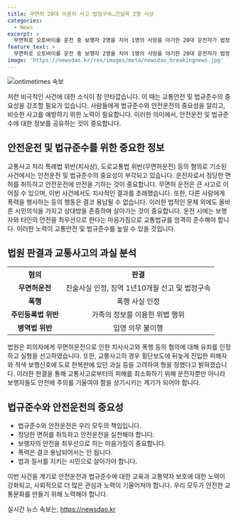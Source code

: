 ```yaml
---
title: 무면허 20대 이륜차 사고 법정구속…건널목 2명 사상
categories:
  - News
excerpt: >
  무면허로 오토바이를 운전 중 보행자 2명을 치어 1명의 사망을 야기한 20대 운전자가 법정 구속됐다. 폭행과 주민등록법 위반 혐의도 추가기소됐으며, 법원은 모든 혐의를 인정하고 징역 1년10월을 선고했다. 운전자는 무면허 운전으로 2명을 다친 사고로 폭행과 주민등록법 위반 혐의를 받았으며, 정당한 이유 없이 병역 응하지 않는 등 다양한 법을 위반했다. 법원은 중대한 결과를 초래한 행위를 고려해 형을 정했다.
feature_text: >
  무면허로 오토바이를 운전 중 보행자 2명을 치어 1명의 사망을 야기한 20대 운전자가 법정 구속됐다. 폭행과 주민등록법 위반 혐의도 추가기소됐으며, 법원은 모든 혐의를 인정하고 징역 1년10월을 선고했다. 운전자는 무면허 운전으로 2명을 다친 사고로 폭행과 주민등록법 위반 혐의를 받았으며, 정당한 이유 없이 병역 응하지 않는 등 다양한 법을 위반했다. 법원은 중대한 결과를 초래한 행위를 고려해 형을 정했다.
image: 'https://newsdao.kr/res/images/meta/newsdao_breakingnews.jpg'
---
```


<p><img src="https://newsdao.kr/res/images/meta/newsdao_breakingnews.jpg" alt="ontimetimes 속보" /></p>

<p>저런 비극적인 사건에 대한 소식이 참 안타깝습니다. 이 때는 교통안전 및 법규준수의 중요성을 강조할 필요가 있습니다. 사람들에게 법규준수와 안전운전의 중요성을 알리고, 비슷한 사고를 예방하기 위한 노력이 필요합니다. 이러한 의미에서, 안전운전 및 법규준수에 대한 정보를 공유하는 것이 중요합니다. </p>

<h2 data-ke-size="size26">안전운전 및 법규준수를 위한 중요한 정보</h2>

<p data-ke-size="size16">교통사고 처리 특례법 위반(치사상), 도로교통법 위반(무면허운전) 등의 혐의로 기소된 사건에서는 안전운전 및 법규준수의 중요성이 부각되고 있습니다. 운전자로서 정당한 면허를 취득하고 안전운전에 만전을 기하는 것이 중요합니다. 무면허 운전은 큰 사고로 이어질 수 있으며, 이번 사건에서도 치사적인 결과를 초래했습니다. 또한, 다른 사람에게 폭력을 행사하는 등의 행동은 결코 용납될 수 없습니다. 이러한 법적인 문제 외에도 올바른 시민의식을 가지고 상대방을 존중하며 살아가는 것이 중요합니다. 운전 시에는 보행자와 타인의 안전을 최우선으로 한다는 마음가짐으로 교통법규를 엄격히 준수해야 합니다. 이러한 노력이 교통안전 및 법규준수를 높일 수 있을 것입니다.</p>

<h2 data-ke-size="size26">법원 판결과 교통사고의 과실 분석</h2>

<table>
    <tr>
        <th>혐의</th>
        <th>판결</th>
    </tr>
    <tr>
        <td style="text-align: center; height: 17px;"><b>무면허운전</b></td>
        <td style="text-align: center; height: 17px;">진술사실 인정, 징역 1년10개월 선고 및 법정구속</td>
    </tr>
    <tr>
        <td style="text-align: center; height: 17px;"><b>폭행</b></td>
        <td style="text-align: center; height: 17px;">폭행 사실 인정</td>
    </tr>
    <tr>
        <td style="text-align: center; height: 17px;"><b>주민등록법 위반</b></td>
        <td style="text-align: center; height: 17px;">가족의 정보를 이용한 위법 행위</td>
    </tr>
    <tr>
        <td style="text-align: center; height: 17px;"><b>병역법 위반</b></td>
        <td style="text-align: center; height: 17px;">입영 의무 불이행</td>
    </tr>
</table>

<p data-ke-size="size16">법원은 피의자에게 무면허운전으로 인한 치사사고와 폭행 등의 혐의에 대해 유죄를 인정하고 실형을 선고하였습니다. 또한, 교통사고의 경우 횡단보도에 뒤늦게 진입한 피해자와 적색 보행신호에 도로 한복판에 있던 과실 등을 고려하여 형을 정했다고 밝혀졌습니다. 이러한 판결을 통해 교통사고로부터의 피해를 최소화하기 위해 운전자뿐만 아니라 보행자들도 안전에 주의를 기울여야 함을 상기시키는 계기가 되어야 합니다.</p>

<h2 data-ke-size="size26">법규준수와 안전운전의 중요성</h2>

<ul>
    <li>법규준수와 안전운전은 우리 모두의 책임입니다.</li>
    <li>정당한 면허를 취득하고 안전운전을 실천해야 합니다.</li>
    <li>보행자의 안전을 최우선으로 하는 마음가짐이 중요합니다.</li>
    <li>폭력은 결코 용납되어서는 안 됩니다.</li>
    <li>법과 질서를 지키는 시민으로 살아가야 합니다.</li>
</ul>

<p data-ke-size="size16">이번 사건을 계기로 안전운전과 법규준수에 대한 교육과 교통약자 보호에 대한 노력이 강화되고, 사회적으로 더 많은 관심과 노력이 기울어져야 합니다. 우리 모두가 안전한 교통문화를 만들기 위해 노력해야 합니다.</p>
실시간 뉴스 속보는, <a href="https://newsdao.kr" rel="dofollow">https://newsdao.kr</a>


